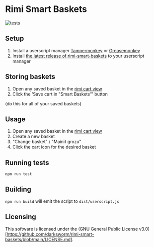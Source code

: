 # Rimi Smart Baskets

![tests](https://github.com/darksworm/rimi-smart-baskets/workflows/tests/badge.svg)

## Setup
1. Install a userscript manager [Tampermonkey](https://www.tampermonkey.net) or [Greasemonkey](https://www.greasespot.net)
2. Install [the latest release of rimi-smart-baskets](https://github.com/darksworm/rimi-smart-baskets/releases/latest/download/userscript.js) to your userscript manager

## Storing baskets
1. Open any saved basket in the [rimi cart view](https://www.rimi.lv/e-veikals/lv/checkout/cart)
2. Click the 'Save cart in "Smart Baskets"' button

(do this for all of your saved baskets)

## Usage
1. Open any saved basket in the [rimi cart view](https://www.rimi.lv/e-veikals/lv/checkout/cart)
2. Create a new basket
3. "Change basket" / "Mainīt grozu"
4. Click the cart icon for the desired basket

## Running tests
`npm run test`

## Building
`npm run build` will emit the script to `dist/userscript.js`

## Licensing
This software is licensed under the (GNU General Public License v3.0)[https://github.com/darksworm/rimi-smart-baskets/blob/main/LICENSE.md].
